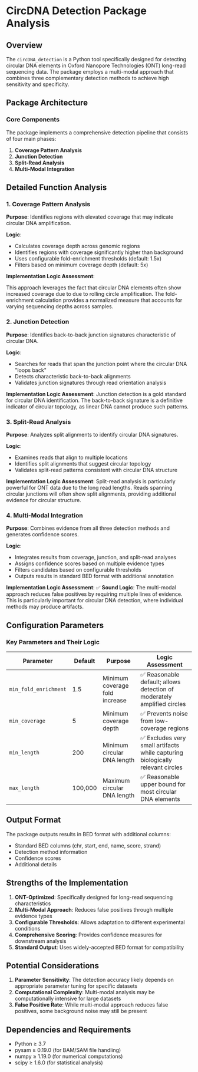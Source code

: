 # CircDNA Detection Package Analysis

## Overview

The `circDNA_detection` is a Python tool specifically designed for detecting circular DNA elements in Oxford Nanopore Technologies (ONT) long-read sequencing data. The package employs a multi-modal approach that combines three complementary detection methods to achieve high sensitivity and specificity.

## Package Architecture

### Core Components

The package implements a comprehensive detection pipeline that consists of four main phases:

1. **Coverage Pattern Analysis**
2. **Junction Detection** 
3. **Split-Read Analysis**
4. **Multi-Modal Integration**

## Detailed Function Analysis

### 1. Coverage Pattern Analysis

**Purpose**: Identifies regions with elevated coverage that may indicate circular DNA amplification.

**Logic**: 
- Calculates coverage depth across genomic regions
- Identifies regions with coverage significantly higher than background
- Uses configurable fold-enrichment thresholds (default: 1.5x)
- Filters based on minimum coverage depth (default: 5x)

**Implementation Logic Assessment**: 

This approach leverages the fact that circular DNA elements often show increased coverage due to due to rolling circle amplification. The fold-enrichment calculation provides a normalized measure that accounts for varying sequencing depths across samples.

### 2. Junction Detection

**Purpose**: Identifies back-to-back junction signatures characteristic of circular DNA.

**Logic**:
- Searches for reads that span the junction point where the circular DNA "loops back"
- Detects characteristic back-to-back alignments
- Validates junction signatures through read orientation analysis

**Implementation Logic Assessment**:
Junction detection is a gold standard for circular DNA identification. The back-to-back signature is a definitive indicator of circular topology, as linear DNA cannot produce such patterns.

### 3. Split-Read Analysis

**Purpose**: Analyzes split alignments to identify circular DNA signatures.

**Logic**:
- Examines reads that align to multiple locations
- Identifies split alignments that suggest circular topology
- Validates split-read patterns consistent with circular DNA structure

**Implementation Logic Assessment**:
Split-read analysis is particularly powerful for ONT data due to the long read lengths. Reads spanning circular junctions will often show split alignments, providing additional evidence for circular structure.

### 4. Multi-Modal Integration

**Purpose**: Combines evidence from all three detection methods and generates confidence scores.

**Logic**:
- Integrates results from coverage, junction, and split-read analyses
- Assigns confidence scores based on multiple evidence types
- Filters candidates based on configurable thresholds
- Outputs results in standard BED format with additional annotation

**Implementation Logic Assessment**:
✅ **Sound Logic**: The multi-modal approach reduces false positives by requiring multiple lines of evidence. This is particularly important for circular DNA detection, where individual methods may produce artifacts.

## Configuration Parameters

### Key Parameters and Their Logic

| Parameter | Default | Purpose | Logic Assessment |
|-----------|---------|---------|------------------|
| `min_fold_enrichment` | 1.5 | Minimum coverage fold increase | ✅ Reasonable default; allows detection of moderately amplified circles |
| `min_coverage` | 5 | Minimum coverage depth | ✅ Prevents noise from low-coverage regions |
| `min_length` | 200 | Minimum circular DNA length | ✅ Excludes very small artifacts while capturing biologically relevant circles |
| `max_length` | 100,000 | Maximum circular DNA length | ✅ Reasonable upper bound for most circular DNA elements |


## Output Format

The package outputs results in BED format with additional columns:
- Standard BED columns (chr, start, end, name, score, strand)
- Detection method information
- Confidence scores
- Additional details

## Strengths of the Implementation

1. **ONT-Optimized**: Specifically designed for long-read sequencing characteristics
2. **Multi-Modal Approach**: Reduces false positives through multiple evidence types
3. **Configurable Thresholds**: Allows adaptation to different experimental conditions
4. **Comprehensive Scoring**: Provides confidence measures for downstream analysis
5. **Standard Output**: Uses widely-accepted BED format for compatibility

## Potential Considerations

1. **Parameter Sensitivity**: The detection accuracy likely depends on appropriate parameter tuning for specific datasets
2. **Computational Complexity**: Multi-modal analysis may be computationally intensive for large datasets
3. **False Positive Rate**: While multi-modal approach reduces false positives, some background noise may still be present

## Dependencies and Requirements

- Python ≥ 3.7
- pysam ≥ 0.19.0 (for BAM/SAM file handling)
- numpy ≥ 1.19.0 (for numerical computations)
- scipy ≥ 1.6.0 (for statistical analysis)
